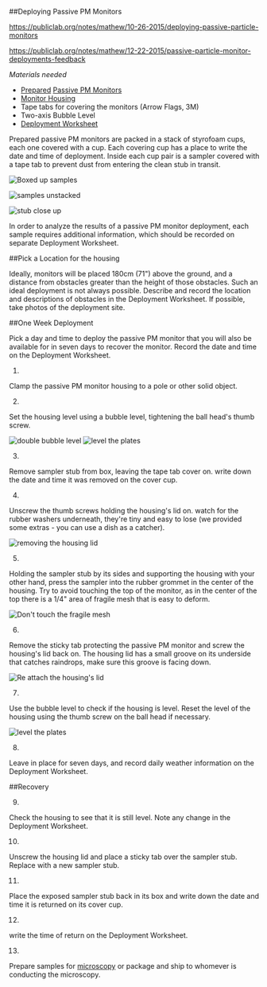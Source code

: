 ##Deploying Passive PM Monitors

https://publiclab.org/notes/mathew/10-26-2015/deploying-passive-particle-monitors

https://publiclab.org/notes/mathew/12-22-2015/passive-particle-monitor-deployments-feedback

_Materials needed_

* [Prepared](../preparation) [Passive PM Monitors](../monitor)
* [Monitor Housing](../housing)
* Tape tabs for covering the monitors (Arrow Flags, 3M)
* Two-axis Bubble Level
* [Deployment Worksheet](deployment.md)

Prepared passive PM monitors are packed in a stack of styrofoam cups, each one covered with a cup.  Each covering cup has a place to write the date and time of deployment. Inside each cup pair is a sampler covered with a tape tab to prevent dust from entering the clean stub in transit.

![Boxed up samples](images/IMG_20151026_110649.jpg)

![samples unstacked](images/IMG_20151026_110728.jpg)

![stub close up](images/stub-cup.png)

In order to analyze the results of a passive PM monitor deployment, each sample requires additional information, which should be recorded on separate Deployment Worksheet.


##Pick a Location for the housing

Ideally, monitors will be placed 180cm (71") above the ground, and a distance from obstacles greater than the height of those obstacles. Such an ideal deployment is not always possible. Describe and record the location and descriptions of obstacles in the Deployment Worksheet.  If possible, take photos of the deployment site. 

##One Week Deployment

Pick a day and time to deploy the passive PM monitor that you will also be available for in seven days to recover the monitor.  Record the date and time on the Deployment Worksheet.


1.
Clamp the passive PM monitor housing to a pole or other solid object.



2.
 Set the housing level using a bubble level, tightening the ball head's thumb screw.

 ![double bubble level](images/onebubble.png)
 ![level the plates](images/deplyment_3.png)

3.
Remove sampler stub from box, leaving the tape tab cover on. write down the date and time it was removed on the cover cup.

4.
Unscrew the thumb screws holding the housing's lid on. watch for the rubber washers underneath, they're tiny and easy to lose (we provided some extras - you can use a dish as a catcher).

![removing the housing lid](images/deplyment_2.png)

5.
Holding the sampler stub by its sides and supporting the housing with your other hand, press the sampler into the rubber grommet in the center of the housing. Try to avoid touching the top of the monitor, as in the center of the top there is a 1/4" area of fragile mesh that is easy to deform.

![Don't touch the fragile mesh](images/stub-cup_2.png)

6.
Remove the sticky tab protecting the passive PM monitor and screw the housing's lid back on. The housing lid has a small groove on its underside that catches raindrops, make sure this groove is facing down.

![Re attach the housing's lid](images/IMG_20151020_175427.jpg)

7.
Use the bubble level to check if the housing is level. Reset the level of the housing using the thumb screw on the ball head if necessary.

![level the plates](images/deplyment_3.png)

8.
Leave in place for seven days, and record daily weather information on the Deployment Worksheet. 

##Recovery

9.
Check the housing to see that it is still level.  Note any change in the Deployment Worksheet.

10.
Unscrew the housing lid and place a sticky tab over the sampler stub. Replace with a new sampler stub.

11.
Place the exposed sampler stub back in its box and write down the date and time it is returned on its cover cup.

12.
write the time of return on the Deployment Worksheet.

13.
Prepare samples for [microscopy](../microscopy) or package and ship to whomever is conducting the microscopy.
